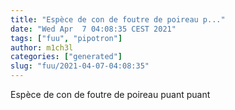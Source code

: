 ```yaml
---
title: "Espèce de con de foutre de poireau p..."
date: "Wed Apr  7 04:08:35 CEST 2021"
tags: ["fuu", "pipotron"]
author: m1ch3l
categories: ["generated"]
slug: "fuu/2021-04-07-04:08:35"
---
```


Espèce de con de foutre de poireau puant puant
